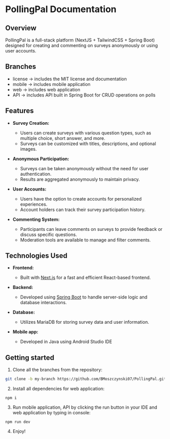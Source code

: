 # PollingPal Documentation

## Overview
PollingPal is a full-stack platform (NextJS + TailwindCSS + Spring Boot) designed for creating and commenting on surveys anonymously or using user accounts.

## Branches
- license -> includes the MIT license and documentation
- mobile -> includes mobile application
- web -> includes web application
- API -> includes API built in Spring Boot for CRUD operations on polls

## Features

- **Survey Creation:**
  - Users can create surveys with various question types, such as multiple choice, short answer, and more.
  - Surveys can be customized with titles, descriptions, and optional images.

- **Anonymous Participation:**
  - Surveys can be taken anonymously without the need for user authentication.
  - Results are aggregated anonymously to maintain privacy.

- **User Accounts:**
  - Users have the option to create accounts for personalized experiences.
  - Account holders can track their survey participation history.

- **Commenting System:**
  - Participants can leave comments on surveys to provide feedback or discuss specific questions.
  - Moderation tools are available to manage and filter comments.

## Technologies Used

- **Frontend:**
  - Built with [Next.js](https://nextjs.org/) for a fast and efficient React-based frontend.

- **Backend:**
  - Developed using [Spring Boot](https://spring.io/projects/spring-boot) to handle server-side logic and database interactions.

- **Database:**
  - Utilizes MariaDB for storing survey data and user information.

- **Mobile app:**
  - Developed in Java using Android Studio IDE

## Getting started
  1. Clone all the branches from the repository:
   ```bash
   git clone -b my-branch https://github.com/BMoszczynski07/PollingPal.git 
   ```
  2. Install all dependencies for web application:
  ```
  npm i
  ```
  3. Run mobile application, API by clicking the run button in your IDE and web application by typing in console:
  ```
  npm run dev
  ```
  4. Enjoy!
